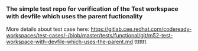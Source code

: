 ### The simple test repo for verification of the Test workspace with devfile which uses the parent fuctionality
More details about test case here: https://gitlab.cee.redhat.com/codeready-workspaces/test-cases/-/blob/master/tests/functional/git/m52-test-workspace-with-devfile-which-uses-the-parent.md
ttttttt
